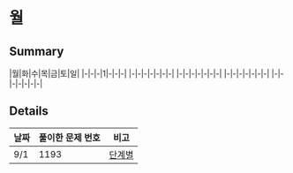 # 월
## Summary
|월|화|수|목|금|토|일|
|-|-|-|1|-|-|-|
|-|-|-|-|-|-|-|
|-|-|-|-|-|-|-|
|-|-|-|-|-|-|-|
|-|-|-|-|-|-|-|

## Details
|날짜|풀이한 문제 번호|비고|
|--|--|--|
|9/1|1193|[단계별](https://www.acmicpc.net/step)|